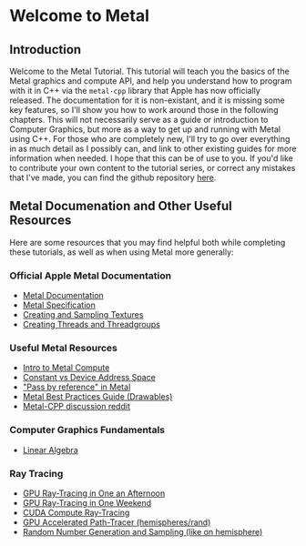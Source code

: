 # Welcome to Metal
## Introduction
Welcome to the Metal Tutorial. This tutorial will teach you the basics of the Metal graphics and compute API, and help you understand how to program with it in C++ via the `metal-cpp` library that Apple has now officially released. The documentation for it is non-existant, and it is missing some key features, so I'll show you how to work around those in the following chapters. This will not necessarily serve as a guide or introduction to Computer Graphics, but more as a way to get up and running with Metal using C++. For those who are completely new, I'll try to go over everything in as much detail as I possibly can, and link to other existing guides for more information when needed. I hope that this can be of use to you. If you'd like to contribute your own content to the tutorial series, or correct any mistakes that I've made, you can find the github repository [here](https://github.com/wmarti/MetalTutorial).

## Metal Documenation and Other Useful Resources
Here are some resources that you may find helpful both while completing these tutorials, as well as when using Metal more generally:
### Official Apple Metal Documentation
- [Metal Documentation](https://developer.apple.com/documentation/metal)
- [Metal Specification](https://developer.apple.com/metal/Metal-Shading-Language-Specification.pdf)
- [Creating and Sampling Textures](https://developer.apple.com/documentation/metal/creating_and_sampling_textures)
- [Creating Threads and Threadgroups](https://developer.apple.com/documentation/metal/creating_threads_and_threadgroups)

### Useful Metal Resources
- [Intro to Metal Compute](https://eugenebokhan.io/introduction-to-metal-compute-part-four)
- [Constant vs Device Address Space](https://stackoverflow.com/questions/59010429/what-the-purpose-of-declaring-a-variable-with-const-constant)
- ["Pass by reference" in Metal](https://stackoverflow.com/questions/39266789/glsl-out-in-the-argument)
- [Metal Best Practices Guide (Drawables)](https://developer.apple.com/library/archive/documentation/3DDrawing/Conceptual/MTLBestPracticesGuide/Drawables.html#//apple_ref/doc/uid/TP40016642-CH2-SW1)
- [Metal-CPP discussion reddit](https://www.reddit.com/r/GraphicsProgramming/comments/qzyqjz/metalcpp_is_a_lowoverhead_c_interface_for_metal/)

### Computer Graphics Fundamentals
- [Linear Algebra](https://www.3blue1brown.com/topics/linear-algebra)

### Ray Tracing
- [GPU Ray-Tracing in One an Afternoon](https://roar11.com/2019/10/gpu-ray-tracing-in-an-afternoon/)
- [GPU Ray-Tracing in One Weekend](https://scribe.citizen4.eu/@jcowles/gpu-ray-tracing-in-one-weekend-3e7d874b3b0f)
- [CUDA Compute Ray-Tracing](https://developer.nvidia.com/blog/accelerated-ray-tracing-cuda/)
- [GPU Accelerated Path-Tracer (hemispheres/rand)](https://bheisler.github.io/post/writing-gpu-accelerated-path-tracer-part-2/)
- [Random Number Generation and Sampling (like on hemisphere)](https://cseweb.ucsd.edu/classes/sp17/cse168-a/CSE168_07_Random.pdf)
